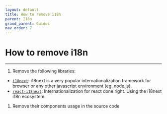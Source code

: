 ```yaml
---
layout: default
title: How to remove i18n
parent: I18n
grand_parent: Guides
nav_order: 7
---
```


# How to remove i18n

---

1. Remove the following libraries:
- [`i18next`](https://www.npmjs.com/package/i18next): i18next is a very popular internationalization framework for browser or any other javascript environment (eg. node.js).
- [`react-i18next`](https://www.npmjs.com/package/react-i18next): Internationalization for react done right. Using the i18next i18n ecosystem.
1. Remove their components usage in the source code

